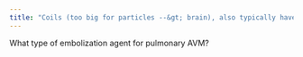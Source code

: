 ```yaml
---
title: "Coils (too big for particles --&gt; brain), also typically have single feeding artery (different from typical peripheral AVM)"
---
```

What type of embolization agent for pulmonary AVM?

